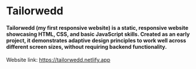 # Tailorwedd
#### Tailorwedd (my first responsive website) is a static, responsive website showcasing HTML, CSS, and basic JavaScript skills. Created as an early project, it demonstrates adaptive design principles to work well across different screen sizes, without requiring backend functionality.

Website link: https://tailorwedd.netlify.app 
